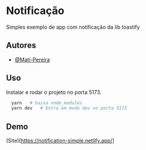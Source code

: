 
# Notificação

Simples exemplo de app com notificação da lib toastify

## Autores

- [@Mati-Pereira](https://www.github.com/Mati-Pereira)


## Uso

Instalar e rodar o projeto no porta 5173.

```bash
  yarn   # baixa node_modules
  yarn dev   # Entra em modo dev no porta 5173
```
    
## Demo

(Site)[https://notification-simple.netlify.app/]
